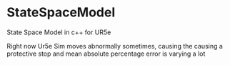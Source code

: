 # StateSpaceModel
State Space Model in c++ for UR5e

Right now Ur5e Sim moves abnormally sometimes, causing the causing a protective stop and
mean absolute percentage error is varying a lot

